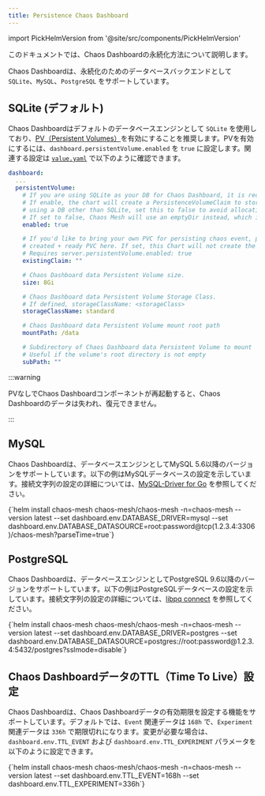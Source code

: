 ```yaml
---
title: Persistence Chaos Dashboard
---
```


import PickHelmVersion from '@site/src/components/PickHelmVersion'

このドキュメントでは、Chaos Dashboardの永続化方法について説明します。

Chaos Dashboardは、永続化のためのデータベースバックエンドとして `SQLite`、`MySQL`、`PostgreSQL` をサポートしています。

## SQLite (デフォルト)

Chaos Dashboardはデフォルトのデータベースエンジンとして `SQLite` を使用しており、[PV（Persistent Volumes）](https://kubernetes.io/docs/concepts/storage/persistent-volumes/)を有効にすることを推奨します。PVを有効にするには、`dashboard.persistentVolume.enabled` を `true` に設定します。関連する設定は [`value.yaml`](https://github.com/chaos-mesh/chaos-mesh/blob/master/helm/chaos-mesh/values.yaml#L255-L282) で以下のように確認できます。

```yaml
dashboard:
  ...
  persistentVolume:
    # If you are using SQLite as your DB for Chaos Dashboard, it is recommended to enable persistence.
    # If enable, the chart will create a PersistenceVolumeClaim to store its state in. If you are
    # using a DB other than SQLite, set this to false to avoid allocating unused storage.
    # If set to false, Chaos Mesh will use an emptyDir instead, which is ephemeral.
    enabled: true

    # If you'd like to bring your own PVC for persisting chaos event, pass the name of the
    # created + ready PVC here. If set, this Chart will not create the default PVC.
    # Requires server.persistentVolume.enabled: true
    existingClaim: ""

    # Chaos Dashboard data Persistent Volume size.
    size: 8Gi

    # Chaos Dashboard data Persistent Volume Storage Class.
    # If defined, storageClassName: <storageClass>
    storageClassName: standard

    # Chaos Dashboard data Persistent Volume mount root path
    mountPath: /data

    # Subdirectory of Chaos Dashboard data Persistent Volume to mount
    # Useful if the volume's root directory is not empty
    subPath: ""
```

:::warning

PVなしでChaos Dashboardコンポーネントが再起動すると、Chaos Dashboardのデータは失われ、復元できません。

:::

## MySQL

Chaos Dashboardは、データベースエンジンとしてMySQL 5.6以降のバージョンをサポートしています。以下の例はMySQLデータベースの設定を示しています。接続文字列の設定の詳細については、[MySQL-Driver for Go](https://github.com/go-sql-driver/mysql#dsn-data-source-name) を参照してください。

<PickHelmVersion>
{`helm install chaos-mesh chaos-mesh/chaos-mesh -n=chaos-mesh --version latest --set dashboard.env.DATABASE_DRIVER=mysql --set dashboard.env.DATABASE_DATASOURCE=root:password@tcp(1.2.3.4:3306)/chaos-mesh?parseTime=true`}
</PickHelmVersion>

## PostgreSQL

Chaos Dashboardは、データベースエンジンとしてPostgreSQL 9.6以降のバージョンをサポートしています。以下の例はPostgreSQLデータベースの設定を示しています。接続文字列の設定の詳細については、[libpq connect](https://www.postgresql.org/docs/current/static/libpq-connect.html#LIBPQ-CONNSTRING) を参照してください。

<PickHelmVersion>
{`helm install chaos-mesh chaos-mesh/chaos-mesh -n=chaos-mesh --version latest --set dashboard.env.DATABASE_DRIVER=postgres --set dashboard.env.DATABASE_DATASOURCE=postgres://root:password@1.2.3.4:5432/postgres?sslmode=disable`}
</PickHelmVersion>

## Chaos DashboardデータのTTL（Time To Live）設定

Chaos Dashboardは、Chaos Dashboardデータの有効期限を設定する機能をサポートしています。デフォルトでは、`Event` 関連データは `168h` で、`Experiment` 関連データは `336h` で期限切れになります。変更が必要な場合は、`dashboard.env.TTL_EVENT` および `dashboard.env.TTL_EXPERIMENT` パラメータを以下のように設定できます。

<PickHelmVersion>
{`helm install chaos-mesh chaos-mesh/chaos-mesh -n=chaos-mesh --version latest --set dashboard.env.TTL_EVENT=168h --set dashboard.env.TTL_EXPERIMENT=336h`}
</PickHelmVersion>